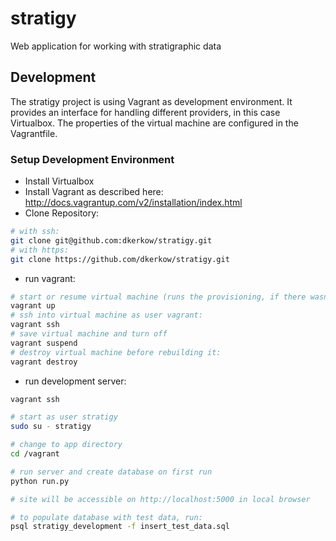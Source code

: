stratigy
========

Web application for working with stratigraphic data

Development
-----------

The stratigy project is using Vagrant as development environment. It provides an 
interface for handling different providers, in this case Virtualbox. 
The properties of the virtual machine are configured in the Vagrantfile. 

### Setup Development Environment

 - Install Virtualbox
 - Install Vagrant as described here: http://docs.vagrantup.com/v2/installation/index.html
 - Clone Repository:
 
 ```bash
 # with ssh:
 git clone git@github.com:dkerkow/stratigy.git
 # with https:
 git clone https://github.com/dkerkow/stratigy.git
 ```
 
 - run vagrant:
 
 ```bash
 # start or resume virtual machine (runs the provisioning, if there wasnt a saved state) :
 vagrant up
 # ssh into virtual machine as user vagrant:
 vagrant ssh
 # save virtual machine and turn off
 vagrant suspend
 # destroy virtual machine before rebuilding it:
 vagrant destroy
 ```
 
 - run development server:
 
 ```bash
 vagrant ssh
 
 # start as user stratigy
 sudo su - stratigy
 
 # change to app directory
 cd /vagrant
 
 # run server and create database on first run
 python run.py
 
 # site will be accessible on http://localhost:5000 in local browser
 
 # to populate database with test data, run:
 psql stratigy_development -f insert_test_data.sql
 ``` 
 